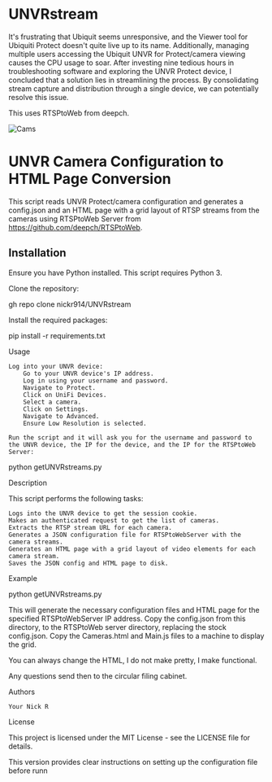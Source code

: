 # UNVRstream
It's frustrating that Ubiquit seems unresponsive, and the Viewer tool for Ubiquiti Protect doesn't quite live up to its name. Additionally, managing multiple users accessing the Ubiquit UNVR for Protect/camera viewing causes the CPU usage to soar. After investing nine tedious hours in troubleshooting software and exploring the UNVR Protect device, I concluded that a solution lies in streamlining the process. By consolidating stream capture and distribution through a single device, we can potentially resolve this issue.

This uses RTSPtoWeb from deepch.

![Cams](https://github.com/nickr914/UNVRstream/assets/7483972/8fa487bf-75b6-4a9d-a31e-575de1511a1e)

# UNVR Camera Configuration to HTML Page Conversion

This script reads UNVR Protect/camera configuration and generates a config.json and an HTML page with a grid layout of RTSP streams from the cameras using RTSPtoWeb Server from https://github.com/deepch/RTSPtoWeb.

## Installation


Ensure you have Python installed. This script requires Python 3.

Clone the repository:

gh repo clone nickr914/UNVRstream

Install the required packages:

pip install -r requirements.txt

Usage

    Log into your UNVR device:
        Go to your UNVR device's IP address.
        Log in using your username and password.
        Navigate to Protect.
        Click on UniFi Devices.
        Select a camera.
        Click on Settings.
        Navigate to Advanced.
        Ensure Low Resolution is selected.

    Run the script and it will ask you for the username and password to the UNVR device, the IP for the device, and the IP for the RTSPtoWeb Server:

python getUNVRstreams.py

Description

This script performs the following tasks:

    Logs into the UNVR device to get the session cookie.
    Makes an authenticated request to get the list of cameras.
    Extracts the RTSP stream URL for each camera.
    Generates a JSON configuration file for RTSPtoWebServer with the camera streams.
    Generates an HTML page with a grid layout of video elements for each camera stream.
    Saves the JSON config and HTML page to disk.

Example


python getUNVRstreams.py

This will generate the necessary configuration files and HTML page for the specified RTSPtoWebServer IP address.
Copy the config.json from this directory, to the RTSPtoWeb server directory, replacing the stock config.json.
Copy the Cameras.html and Main.js files to a machine to display the grid.

You can always change the HTML, I do not make pretty, I make functional.

Any questions send then to the circular filing cabinet.

Authors

    Your Nick R

License

This project is licensed under the MIT License - see the LICENSE file for details.

This version provides clear instructions on setting up the configuration file before runn
